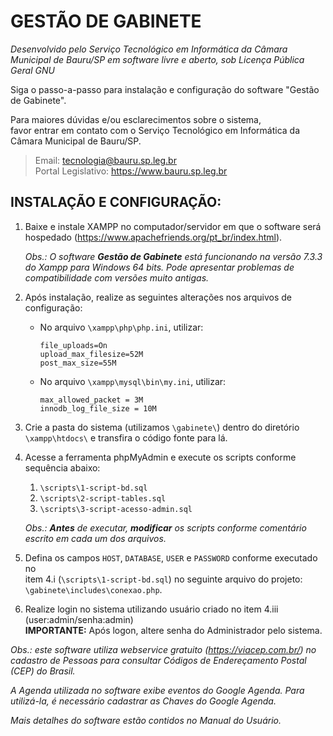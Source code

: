 # GESTÃO DE GABINETE

*Desenvolvido pelo Serviço Tecnológico em Informática da Câmara Municipal de Bauru/SP em software livre e aberto, sob Licença Pública Geral GNU*

Siga o passo-a-passo para instalação e configuração do software "Gestão de Gabinete".

Para  maiores  dúvidas  e/ou  esclarecimentos  sobre  o  sistema,  
favor  entrar  em contato  com  o Serviço  Tecnológico  em  Informática da Câmara  Municipal  de Bauru/SP. 

>Email: tecnologia@bauru.sp.leg.br  
>Portal Legislativo: https://www.bauru.sp.leg.br

## INSTALAÇÃO E CONFIGURAÇÃO:

1. Baixe e instale XAMPP no computador/servidor em que o software será hospedado
(https://www.apachefriends.org/pt_br/index.html).

    *Obs.: O software **Gestão de Gabinete** está funcionando na versão 7.3.3 do Xampp para Windows 64 bits. Pode apresentar problemas de compatibilidade com versões muito antigas.*

2. Após instalação, realize as seguintes alterações nos arquivos de configuração:
    - No arquivo `\xampp\php\php.ini`, utilizar:
    
        ```
        file_uploads=On
        upload_max_filesize=52M
        post_max_size=55M
        ```
    - No arquivo `\xampp\mysql\bin\my.ini`, utilizar:
    
        ```
        max_allowed_packet = 3M
        innodb_log_file_size = 10M
        ```
3. Crie a pasta do sistema (utilizamos `\gabinete\`) dentro do diretório `\xampp\htdocs\` e transfira o código fonte para lá.

4. Acesse a ferramenta phpMyAdmin e execute os scripts conforme sequência abaixo:
    1. `\scripts\1-script-bd.sql`
    2. `\scripts\2-script-tables.sql`
    3. `\scripts\3-script-acesso-admin.sql`
  
    *Obs.: **Antes** de executar, **modificar** os scripts conforme comentário escrito em cada um dos arquivos.*

5. Defina os campos `HOST`, `DATABASE`, `USER` e `PASSWORD` conforme executado no  
item 4.i (`\scripts\1-script-bd.sql`) no seguinte arquivo do projeto: `\gabinete\includes\conexao.php`.

6. Realize login no sistema utilizando usuário criado no item 4.iii (user:admin/senha:admin)  
**IMPORTANTE:** Após logon, altere senha do Administrador pelo sistema.

*Obs.: este software utiliza webservice gratuito (https://viacep.com.br/) no cadastro de Pessoas
para consultar Códigos de Endereçamento Postal (CEP) do Brasil.*

*A Agenda utilizada no software exibe eventos do Google Agenda. Para utilizá-la, é necessário cadastrar as Chaves do Google Agenda.*

*Mais detalhes do software estão contidos no Manual do Usuário.*
